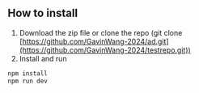 
## How to install

1. Download the zip file or clone the repo (git clone [https://github.com/GavinWang-2024/ad.git](https://github.com/GavinWang-2024/testrepo.git))
2. Install and run

```sh
npm install
npm run dev
```
